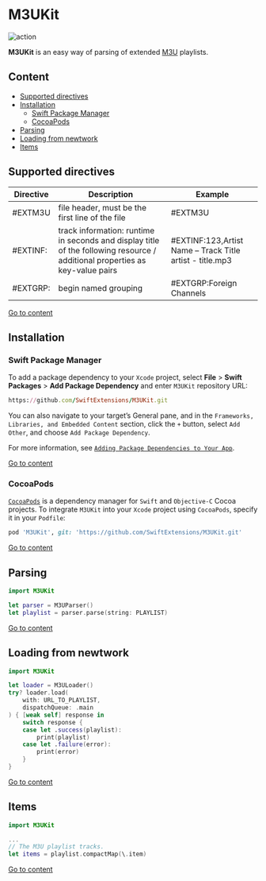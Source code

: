 # M3UKit

![action](https://github.com/SwiftExtensions/M3UKit/actions/workflows/swift.yml/badge.svg)

**M3UKit** is an easy way of parsing of extended [M3U](https://en.wikipedia.org/wiki/M3U) playlists.

## Content
- [Supported directives](#supported-directives)
- [Installation](#installation)
    - [Swift Package Manager](#swift-package-manager)
    - [CocoaPods](#cocoapods)
- [Parsing](#parsing)
- [Loading from newtwork](#loading-from-newtwork)
- [Items](items)

## Supported directives

| Directive |	Description	                                  | Example |
|-----------|-------------------------------------------------|---------|
| #EXTM3U   | file header, must be the first line of the file |	#EXTM3U	|
| #EXTINF:  | track information: runtime in seconds and display title of the following resource / additional properties as key-value pairs | #EXTINF:123,Artist Name – Track Title</br>artist - title.mp3 |
| #EXTGRP: | begin named grouping	                          | #EXTGRP:Foreign Channels |

[Go to content](#content)

## Installation

### Swift Package Manager

To add a package dependency to your `Xcode` project, select **File** > **Swift Packages** > **Add Package Dependency** and enter `M3UKit` repository URL:
```ruby
https://github.com/SwiftExtensions/M3UKit.git
```
You can also navigate to your target’s General pane, and in the `Frameworks, Libraries, and Embedded Content` section, click the `+` button, select `Add Other`, and choose `Add Package Dependency`.

For more information, see [`Adding Package Dependencies to Your App`](https://developer.apple.com/documentation/xcode/adding_package_dependencies_to_your_app).

[Go to content](#content)

### CocoaPods
[`CocoaPods`](https://cocoapods.org/) is a dependency manager for `Swift` and `Objective-C` Cocoa projects. To integrate `M3UKit` into your `Xcode` project using `CocoaPods`, specify it in your `Podfile`:
```ruby
pod 'M3UKit', git: 'https://github.com/SwiftExtensions/M3UKit.git'
```

[Go to content](#content)

## Parsing

```swift
import M3UKit

let parser = M3UParser()
let playlist = parser.parse(string: PLAYLIST)
```
[Go to content](#content)

## Loading from newtwork

```swift
import M3UKit

let loader = M3ULoader()
try? loader.load(
    with: URL_TO_PLAYLIST,
    dispatchQueue: .main
) { [weak self] response in
    switch response {
    case let .success(playlist):
        print(playlist)
    case let .failure(error):
        print(error)
    }
}
```

[Go to content](#content)

## Items

```swift
import M3UKit

...
// The M3U playlist tracks.
let items = playlist.compactMap(\.item)
```

[Go to content](#content)
